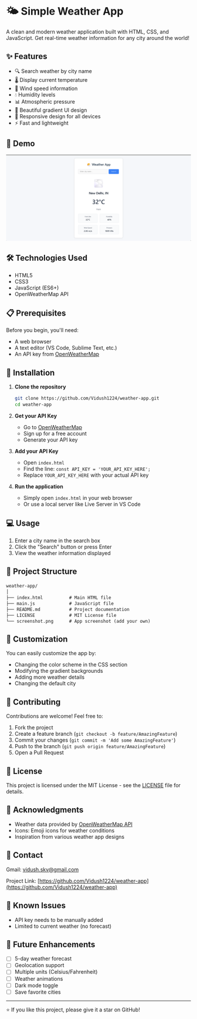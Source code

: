 # 🌤️ Simple Weather App

A clean and modern weather application built with HTML, CSS, and JavaScript. Get real-time weather information for any city around the world!

## ✨ Features

- 🔍 Search weather by city name
- 🌡️ Display current temperature
- 💨 Wind speed information
- 💧 Humidity levels
- 📊 Atmospheric pressure
- 🎨 Beautiful gradient UI design
- 📱 Responsive design for all devices
- ⚡ Fast and lightweight

## 🚀 Demo

![Weather App Screenshot](screenshot.png)

## 🛠️ Technologies Used

- HTML5
- CSS3
- JavaScript (ES6+)
- OpenWeatherMap API

## 📋 Prerequisites

Before you begin, you'll need:
- A web browser
- A text editor (VS Code, Sublime Text, etc.)
- An API key from [OpenWeatherMap](https://openweathermap.org/api)

## 🔧 Installation

1. **Clone the repository**
   ```bash
   git clone https://github.com/Vidush1224/weather-app.git
   cd weather-app
   ```

2. **Get your API Key**
   - Go to [OpenWeatherMap](https://openweathermap.org/api)
   - Sign up for a free account
   - Generate your API key

3. **Add your API Key**
   - Open `index.html`
   - Find the line: `const API_KEY = 'YOUR_API_KEY_HERE';`
   - Replace `YOUR_API_KEY_HERE` with your actual API key

4. **Run the application**
   - Simply open `index.html` in your web browser
   - Or use a local server like Live Server in VS Code

## 💻 Usage

1. Enter a city name in the search box
2. Click the "Search" button or press Enter
3. View the weather information displayed

## 📁 Project Structure

```
weather-app/
│
├── index.html          # Main HTML file
├── main.js             # JavaScript file
├── README.md           # Project documentation
├── LICENSE             # MIT License file
└── screenshot.png      # App screenshot (add your own)
```

## 🎨 Customization

You can easily customize the app by:
- Changing the color scheme in the CSS section
- Modifying the gradient backgrounds
- Adding more weather details
- Changing the default city

## 🤝 Contributing

Contributions are welcome! Feel free to:
1. Fork the project
2. Create a feature branch (`git checkout -b feature/AmazingFeature`)
3. Commit your changes (`git commit -m 'Add some AmazingFeature'`)
4. Push to the branch (`git push origin feature/AmazingFeature`)
5. Open a Pull Request

## 📝 License

This project is licensed under the MIT License - see the [LICENSE](LICENSE) file for details.

## 🙏 Acknowledgments

- Weather data provided by [OpenWeatherMap API](https://openweathermap.org/)
- Icons: Emoji icons for weather conditions
- Inspiration from various weather app designs

## 📧 Contact

Gmail: vidush.skv@gmail.com

Project Link: [https://github.com/Vidush1224/weather-app](https://github.com/Vidush1224/weather-app)

## 🐛 Known Issues

- API key needs to be manually added
- Limited to current weather (no forecast)

## 🔮 Future Enhancements

- [ ] 5-day weather forecast
- [ ] Geolocation support
- [ ] Multiple units (Celsius/Fahrenheit)
- [ ] Weather animations
- [ ] Dark mode toggle
- [ ] Save favorite cities

---

⭐ If you like this project, please give it a star on GitHub!
